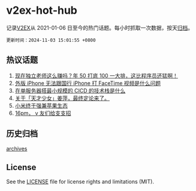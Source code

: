 # v2ex-hot-hub

 记录[V2EX](https://www.v2ex.com/)从 2021-01-06 日至今的热门话题。每小时抓取一次数据，按天[归档](archives)。

`更新时间：2024-11-03 15:01:55 +0800`

## 热议话题

1. [现在独立老师这么赚吗？年 50 打底 100 一大排，这比程序员还猛啊！](https://www.v2ex.com/t/1086054)
1. [外版 iPhone 无法跟国行 iPhone 打 FaceTime 视频是什么问题](https://www.v2ex.com/t/1086046)
1. [在单服务器搭最小规模的 CICD 的技术栈是什么](https://www.v2ex.com/t/1086033)
1. [关于「天才少女」姜萍，最终定论来了。](https://www.v2ex.com/t/1086138)
1. [小米终于强兼苹果生态](https://www.v2ex.com/t/1086076)
1. [16pm， v 友们给支支招](https://www.v2ex.com/t/1086122)

## 历史归档

[archives](archives)

## License

See the [LICENSE](LICENSE) file for license rights and limitations (MIT).

